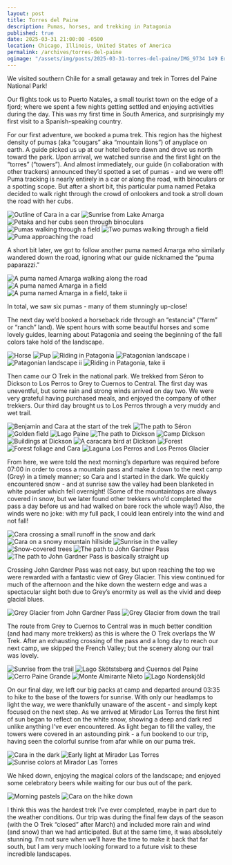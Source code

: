 ```yaml
---
layout: post
title: Torres del Paine
description: Pumas, horses, and trekking in Patagonia
published: true
date: 2025-03-31 21:00:00 -0500
location: Chicago, Illinois, United States of America
permalink: /archives/torres-del-paine
ogimage: "/assets/img/posts/2025-03-31-torres-del-paine/IMG_9734 149 Edited.jpeg"
---
```

We visited southern Chile for a small getaway and trek in Torres del Paine National Park!

Our flights took us to Puerto Natales, a small tourist town on the edge of a fjord; where we spent a few nights getting settled and enjoying activities during the day. This was my first time in South America, and surprisingly my first visit to a Spanish-speaking country.

For our first adventure, we booked a puma trek. This region has the highest density of pumas (aka “cougars” aka “mountain lions”) of anyplace on earth. A guide picked us up at our hotel before dawn and drove us north toward the park. Upon arrival, we watched sunrise and the first light on the “torres” (“towers”). And almost immediately, our guide (in collaboration with other trackers) announced they’d spotted a set of pumas - and we were off! Puma tracking is nearly entirely in a car or along the road, with binoculars or a spotting scope. But after a short bit, this particular puma named Petaka decided to walk right through the crowd of onlookers and took a stroll down the road with her cubs.

![Outline of Cara in a car][1]
![Sunrise from Lake Amarga][2]
![Petaka and her cubs seen through binoculars][3]
![Pumas walking through a field][4]
![Two pumas walking through a field][5]
![Puma approaching the road][6]

A short bit later, we got to follow another puma named Amarga who similarly wandered down the road, ignoring what our guide nicknamed the “puma paparazzi.”

![A puma named Amarga walking along the road][7]
![A puma named Amarga in a field][8]
![A puma named Amarga in a field, take ii][9]

In total, we saw six pumas - many of them stunningly up-close!

The next day we’d booked a horseback ride through an “estancia” (“farm” or “ranch” land). We spent hours with some beautiful horses and some lovely guides, learning about Patagonia and seeing the beginning of the fall colors take hold of the landscape.

![Horse][10]
![Pup][11]
![Riding in Patagonia][12]
![Patagonian landscape i][13]
![Patagonian landscape ii][14]
![Riding in Patagonia, take ii][15]

Then came our O Trek in the national park. We trekked from Séron to Dickson to Los Perros to Grey to Cuernos to Central. The first day was uneventful, but some rain and strong winds arrived on day two. We were very grateful having purchased meals, and enjoyed the company of other trekkers. Our third day brought us to Los Perros through a very muddy and wet trail. 

![Benjamin and Cara at the start of the trek][16]
![The path to Séron][17]
![Golden field][18]
![Lago Paine][19]
![The path to Dickson][20]
![Camp Dickson][21]
![Buildings at Dickson][22]
![A caracara bird at Dickson][23]
![Forest][24]
![Forest foliage and Cara][25]
![Laguna Los Perros and Los Perros Glacier][26]

From here, we were told the next morning’s departure was required before 07:00 in order to cross a mountain pass and make it down to the next camp (Grey) in a timely manner; so Cara and I started in the dark. We quickly encountered snow - and at sunrise saw the valley had been blanketed in white powder which fell overnight! (Some of the mountaintops are always covered in snow, but we later found other trekkers who’d completed the pass a day before us and had walked on bare rock the whole way!) Also, the winds were no joke: with my full pack, I could lean entirely into the wind and not fall!

![Cara crossing a small runoff in the snow and dark][27]
![Cara on a snowy mountain hillside][28]
![Sunrise in the valley][29]
![Snow-covered trees][30]
![The path to John Gardner Pass][31]
![The path to John Gardner Pass is basically straight up][32]

Crossing John Gardner Pass was not easy, but upon reaching the top we were rewarded with a fantastic view of Grey Glacier. This view continued for much of the afternoon and the hike down the western edge and was a spectacular sight both due to Grey’s enormity as well as the vivid and deep glacial blues.

![Grey Glacier from John Gardner Pass][33]
![Grey Glacier from down the trail][34]

The route from Grey to Cuernos to Central was in much better condition (and had many more trekkers) as this is where the O Trek overlaps the W Trek. After an exhausting crossing of the pass and a long day to reach our next camp, we skipped the French Valley; but the scenery along our trail was lovely.

![Sunrise from the trail][35]
![Lago Skötstsberg and Cuernos del Paine][36]
![Cerro Paine Grande][37]
![Monte Almirante Nieto][38]
![Lago Nordenskjöld][39]

On our final day, we left our big packs at camp and departed around 03:35 to hike to the base of the towers for sunrise. With only our headlamps to light the way, we were thankfully unaware of the ascent - and simply kept focused on the next step. As we arrived at Mirador Las Torres the first hint of sun began to reflect on the white snow, showing a deep and dark red unlike anything I’ve ever encountered. As light began to fill the valley, the towers were covered in an astounding pink - a fun bookend to our trip, having seen the colorful sunrise from afar while on our puma trek.

![Cara in the dark][40]
![Early light at Mirador Las Torres][41]
![Sunrise colors at Mirador Las Torres][42]

We hiked down, enjoying the magical colors of the landscape; and enjoyed some celebratory beers while waiting for our bus out of the park.

![Morning pastels][43]
![Cara on the hike down][44]

I think this was the hardest trek I’ve ever completed, maybe in part due to the weather conditions. Our trip was during the final few days of the season (with the O Trek “closed” after March) and included more rain and wind (and snow) than we had anticipated. But at the same time, it was absolutely stunning. I’m not sure when we’ll have the time to make it back that far south, but I am very much looking forward to a future visit to these incredible landscapes.

[1]: /assets/img/posts/2025-03-31-torres-del-paine/IMG_7923%201%20Edited.jpeg
[2]: /assets/img/posts/2025-03-31-torres-del-paine/IMG_7955%204%20Edited.jpeg
[3]: /assets/img/posts/2025-03-31-torres-del-paine/IMG_7986%206%20Edited.jpeg
[4]: /assets/img/posts/2025-03-31-torres-del-paine/IMG_8040%2010%20Edited.jpeg
[5]: /assets/img/posts/2025-03-31-torres-del-paine/IMG_8052%2011%20Edited.jpeg
[6]: /assets/img/posts/2025-03-31-torres-del-paine/IMG_8057%2012%20Edited.jpeg
[7]: /assets/img/posts/2025-03-31-torres-del-paine/IMG_8211%2014%20Edited.jpeg
[8]: /assets/img/posts/2025-03-31-torres-del-paine/IMG_8222%2015%20Edited.jpeg
[9]: /assets/img/posts/2025-03-31-torres-del-paine/IMG_8232%2017%20Edited.jpeg
[10]: /assets/img/posts/2025-03-31-torres-del-paine/IMG_8397%2020%20Edited.jpeg
[11]: /assets/img/posts/2025-03-31-torres-del-paine/IMG_8401%2022%20Edited.jpeg
[12]: /assets/img/posts/2025-03-31-torres-del-paine/IMG_8620%2035%20Edited.jpeg
[13]: /assets/img/posts/2025-03-31-torres-del-paine/IMG_8649%2036%20Edited.jpeg
[14]: /assets/img/posts/2025-03-31-torres-del-paine/IMG_8677%2037%20Edited.jpeg
[15]: /assets/img/posts/2025-03-31-torres-del-paine/IMG_8681%2038%20Edited.jpeg
[16]: /assets/img/posts/2025-03-31-torres-del-paine/IMG_8965%2042%20Edited.jpeg
[17]: /assets/img/posts/2025-03-31-torres-del-paine/IMG_9004%2044%20Edited.jpeg
[18]: /assets/img/posts/2025-03-31-torres-del-paine/IMG_9012%2046%20Edited.jpeg
[19]: /assets/img/posts/2025-03-31-torres-del-paine/IMG_9053%2052%20Edited.jpeg
[20]: /assets/img/posts/2025-03-31-torres-del-paine/IMG_9075%2054%20Edited.jpeg
[21]: /assets/img/posts/2025-03-31-torres-del-paine/IMG_9079%2055%20Edited.jpeg
[22]: /assets/img/posts/2025-03-31-torres-del-paine/IMG_9091%2056%20Edited.jpeg
[23]: /assets/img/posts/2025-03-31-torres-del-paine/IMG_9096%2057%20Edited.jpeg
[24]: /assets/img/posts/2025-03-31-torres-del-paine/IMG_9112%2060%20Edited.jpeg
[25]: /assets/img/posts/2025-03-31-torres-del-paine/IMG_9165%2065%20Edited.jpeg
[26]: /assets/img/posts/2025-03-31-torres-del-paine/IMG_9169%2066%20Edited.jpeg
[27]: /assets/img/posts/2025-03-31-torres-del-paine/IMG_9184%2069%20Edited.jpeg
[28]: /assets/img/posts/2025-03-31-torres-del-paine/IMG_9190%2072%20Edited.jpeg
[29]: /assets/img/posts/2025-03-31-torres-del-paine/IMG_9220%2079%20Edited.jpeg
[30]: /assets/img/posts/2025-03-31-torres-del-paine/IMG_9228%2083%20Edited.jpeg
[31]: /assets/img/posts/2025-03-31-torres-del-paine/IMG_9232%2085%20Edited.jpeg
[32]: /assets/img/posts/2025-03-31-torres-del-paine/IMG_9273%2092%20Edited.jpeg
[33]: /assets/img/posts/2025-03-31-torres-del-paine/IMG_9310%2099%20Edited.jpeg
[34]: /assets/img/posts/2025-03-31-torres-del-paine/IMG_9486%20115%20Edited.jpeg
[35]: /assets/img/posts/2025-03-31-torres-del-paine/IMG_9513%20118%20Edited.jpeg
[36]: /assets/img/posts/2025-03-31-torres-del-paine/IMG_9561%20123%20Edited.jpeg
[37]: /assets/img/posts/2025-03-31-torres-del-paine/IMG_9563%20125%20Edited.jpeg
[38]: /assets/img/posts/2025-03-31-torres-del-paine/IMG_9564%20126%20Edited.jpeg
[39]: /assets/img/posts/2025-03-31-torres-del-paine/IMG_9588%20129%20Edited.jpeg
[40]: /assets/img/posts/2025-03-31-torres-del-paine/IMG_9653%20143%20Edited.jpeg
[41]: /assets/img/posts/2025-03-31-torres-del-paine/IMG_9677%20144%20Edited.jpeg
[42]: /assets/img/posts/2025-03-31-torres-del-paine/IMG_9734%20149%20Edited.jpeg
[43]: /assets/img/posts/2025-03-31-torres-del-paine/IMG_9741%20150%20Edited.jpeg
[44]: /assets/img/posts/2025-03-31-torres-del-paine/IMG_9758%20154%20Edited.jpeg
